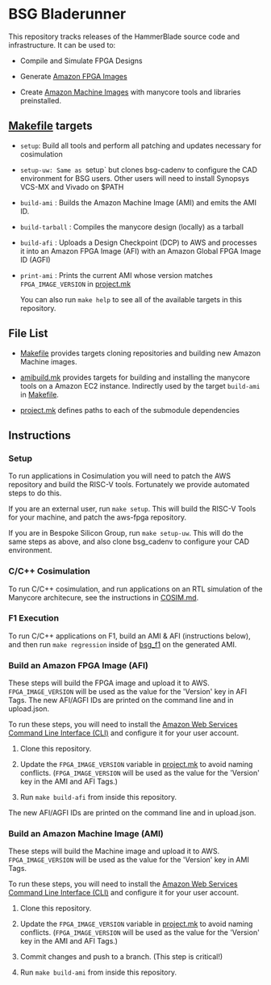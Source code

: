 # BSG Bladerunner

This repository tracks releases of the HammerBlade source code and
infrastructure. It can be used to:

* Compile and Simulate FPGA Designs

* Generate [Amazon FPGA Images](https://aws.amazon.com/ec2/instance-types/f1/)

* Create [Amazon Machine
  Images](https://docs.aws.amazon.com/AWSEC2/latest/UserGuide/AMIs.html) with
  manycore tools and libraries preinstalled.

## [Makefile](Makefile) targets

* `setup`: Build all tools and perform all patching and updates
  necessary for cosimulation

* `setup-uw: Same as `setup` but clones bsg-cadenv to configure the
  CAD environment for BSG users. Other users will need to install
  Synopsys VCS-MX and Vivado on $PATH

* `build-ami` : Builds the Amazon Machine Image (AMI) and emits the AMI ID.

* `build-tarball` : Compiles the manycore design (locally) as a tarball

* `build-afi` : Uploads a Design Checkpoint (DCP) to AWS and processes it into
  an Amazon FPGA Image (AFI) with an Amazon Global FPGA Image ID (AGFI)

* `print-ami` : Prints the current AMI whose version matches `FPGA_IMAGE_VERSION`
  in [project.mk](project.mk)
  
  You can also run `make help` to see all of the available targets in this repository. 

## File List

* [Makefile](Makefile) provides targets cloning repositories and building new
Amazon Machine images.

* [amibuild.mk](amibuild.mk) provides targets for building and
installing the manycore tools on a Amazon EC2 instance. Indirectly used by the
target `build-ami` in [Makefile](Makefile).

* [project.mk](project.mk) defines paths to each of the submodule
dependencies

## Instructions

### Setup

To run applications in Cosimulation you will need to patch the AWS
repository and build the RISC-V tools. Fortunately we provide
automated steps to do this.

If you are an external user, run `make setup`. This will build the
RISC-V Tools for your machine, and patch the aws-fpga repository.

If you are in Bespoke Silicon Group, run `make setup-uw`. This will do
the same steps as above, and also clone bsg_cadenv to configure your
CAD environment.

### C/C++ Cosimulation

To run C/C++ cosimulation, and run applications on an RTL simulation of the
Manycore architecure, see the instructions in [COSIM.md](COSIM.md).

### F1 Execution

To run C/C++ applications on F1, build an AMI & AFI (instructions below), and
then run `make regression` inside of [bsg_f1](bsg_f1) on the generated AMI.

### Build an Amazon FPGA Image (AFI)

These steps will build the FPGA image and upload it to AWS. `FPGA_IMAGE_VERSION`
will be used as the value for the 'Version' key in AFI Tags. The new AFI/AGFI
IDs are printed on the command line and in upload.json.

To run these steps, you will need to install the [Amazon Web Services Command
Line Interface (CLI)](https://aws.amazon.com/cli/) and configure it for your
user account.

1. Clone this repository.

2. Update the `FPGA_IMAGE_VERSION` variable in [project.mk](project.mk)
to avoid naming conflicts. (`FPGA_IMAGE_VERSION` will be used as the value for the
'Version' key in the AMI and AFI Tags.)

3. Run `make build-afi` from inside this repository. 

The new AFI/AGFI IDs are printed on the command line and in upload.json.

### Build an Amazon Machine Image (AMI)
   
These steps will build the Machine image and upload it to
AWS. `FPGA_IMAGE_VERSION` will be used as the value for the 'Version' key in AMI
Tags. 

To run these steps, you will need to install the [Amazon Web Services Command
Line Interface (CLI)](https://aws.amazon.com/cli/) and configure it for your
user account.

1. Clone this repository.

2. Update the `FPGA_IMAGE_VERSION` variable in [project.mk](project.mk)
to avoid naming conflicts. (`FPGA_IMAGE_VERSION` will be used as the value for the
'Version' key in the AMI and AFI Tags.)

3. Commit changes and push to a branch. (This step is critical!)

4. Run `make build-ami` from inside this repository. 
